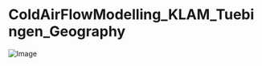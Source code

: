 # ColdAirFlowModelling_KLAM_Tuebingen_Geography
![Image]([https://github.com/your-username/your-repository/blob/main/logo.png](https://github.com/geophili/ColdAirFlowModelling_KLAM21_UniTuebingen_Geography/blob/main/KLAM_MapExport.png))
